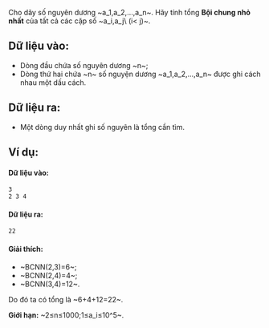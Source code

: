 Cho dãy số nguyên dương ~a_1,a_2,…,a_n~. Hãy tính tổng **Bội chung nhỏ nhất** của tất cả các cặp số ~a_i,a_j\ (i< j)~.

## Dữ liệu vào:
- Dòng đầu chứa số nguyên dương ~n~;
- Dòng thứ hai chứa ~n~ số nguyện dương ~a_1,a_2,…,a_n~ được ghi cách nhau một dấu cách.

## Dữ liệu ra:
- Một dòng duy nhất ghi số nguyên là tổng cần tìm.

## Ví dụ:
#### Dữ liệu vào:
```
3
2 3 4
```

#### Dữ liệu ra:
```
22
```

#### Giải thích:
- ~BCNN(2,3)=6~;
- ~BCNN(2,4)=4~;
- ~BCNN(3,4)=12~.

Do đó ta có tổng là ~6+4+12=22~.

**Giới hạn:** ~2≤n≤1000;1≤a_i≤10^5~.